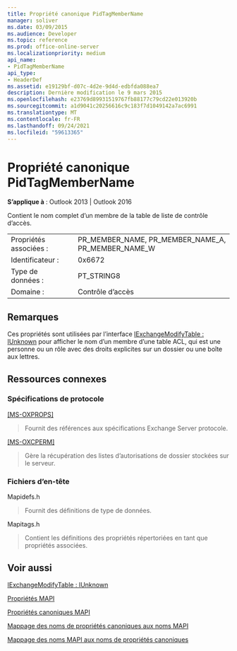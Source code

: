 ```yaml
---
title: Propriété canonique PidTagMemberName
manager: soliver
ms.date: 03/09/2015
ms.audience: Developer
ms.topic: reference
ms.prod: office-online-server
ms.localizationpriority: medium
api_name:
- PidTagMemberName
api_type:
- HeaderDef
ms.assetid: e19129bf-d07c-4d2e-9d4d-edbfda088ea7
description: Dernière modification le 9 mars 2015
ms.openlocfilehash: e23769d89931519767fb88177c79cd22e013920b
ms.sourcegitcommit: a1d9041c20256616c9c183f7d1049142a7ac6991
ms.translationtype: MT
ms.contentlocale: fr-FR
ms.lasthandoff: 09/24/2021
ms.locfileid: "59613365"
---
```

# <a name="pidtagmembername-canonical-property"></a>Propriété canonique PidTagMemberName

  
  
**S’applique à** : Outlook 2013 | Outlook 2016 
  
Contient le nom complet d’un membre de la table de liste de contrôle d’accès.
  
|||
|:-----|:-----|
|Propriétés associées :  <br/> |PR_MEMBER_NAME, PR_MEMBER_NAME_A, PR_MEMBER_NAME_W  <br/> |
|Identificateur :  <br/> |0x6672  <br/> |
|Type de données :  <br/> |PT_STRING8  <br/> |
|Domaine :  <br/> |Contrôle d’accès  <br/> |
   
## <a name="remarks"></a>Remarques

Ces propriétés sont utilisées par l’interface [IExchangeModifyTable : IUnknown](iexchangemodifytableiunknown.md) pour afficher le nom d’un membre d’une table ACL, qui est une personne ou un rôle avec des droits explicites sur un dossier ou une boîte aux lettres. 
  
## <a name="related-resources"></a>Ressources connexes

### <a name="protocol-specifications"></a>Spécifications de protocole

[[MS-OXPROPS]](https://msdn.microsoft.com/library/f6ab1613-aefe-447d-a49c-18217230b148%28Office.15%29.aspx)
  
> Fournit des références aux spécifications Exchange Server protocole.
    
[[MS-OXCPERM]](https://msdn.microsoft.com/library/944ddb65-6249-4c34-a46e-363fcd37195e%28Office.15%29.aspx)
  
> Gère la récupération des listes d’autorisations de dossier stockées sur le serveur.
    
### <a name="header-files"></a>Fichiers d’en-tête

Mapidefs.h
  
> Fournit des définitions de type de données.
    
Mapitags.h
  
> Contient les définitions des propriétés répertoriées en tant que propriétés associées.
    
## <a name="see-also"></a>Voir aussi



[IExchangeModifyTable : IUnknown](iexchangemodifytableiunknown.md)


[Propriétés MAPI](mapi-properties.md)
  
[Propriétés canoniques MAPI](mapi-canonical-properties.md)
  
[Mappage des noms de propriétés canoniques aux noms MAPI](mapping-canonical-property-names-to-mapi-names.md)
  
[Mappage des noms MAPI aux noms de propriétés canoniques](mapping-mapi-names-to-canonical-property-names.md)

